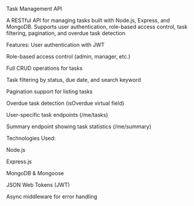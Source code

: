 Task Management API

A RESTful API for managing tasks built with Node.js, Express, and MongoDB.
Supports user authentication, role-based access control, task filtering, pagination, and overdue task detection


Features:
User authentication with JWT

Role-based access control (admin, manager, etc.)

Full CRUD operations for tasks

Task filtering by status, due date, and search keyword

Pagination support for listing tasks

Overdue task detection (isOverdue virtual field)

User-specific task endpoints (/me/tasks)

Summary endpoint showing task statistics (/me/summary)

Technologies Used:

Node.js

Express.js

MongoDB & Mongoose

JSON Web Tokens (JWT)

Async middleware for error handling

